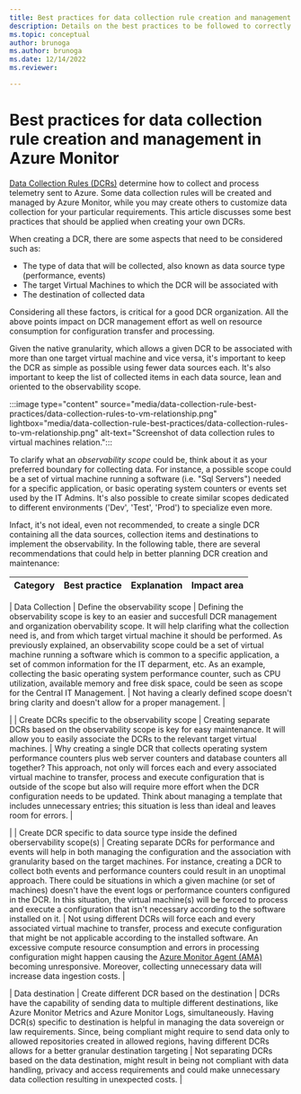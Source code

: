 ```yaml
---
title: Best practices for data collection rule creation and management in Azure Monitor
description: Details on the best practices to be followed to correctly create and maintain data collection rule in Azure Monitor.
ms.topic: conceptual
author: brunoga
ms.author: brunoga
ms.date: 12/14/2022
ms.reviewer: 

---
```




# Best practices for data collection rule creation and management in Azure Monitor
[Data Collection Rules (DCRs)](data-collection-rule-overview.md) determine how to collect and process telemetry sent to Azure. Some data collection rules will be created and managed by Azure Monitor, while you may create others to customize data collection for your particular requirements. This article discusses some best practices that should be applied when creating your own DCRs.

When creating a DCR, there are some aspects that need to be considered such as:

- The type of data that will be collected, also known as data source type (performance, events)
- The target Virtual Machines to which the DCR will be associated with
- The destination of collected data

Considering all these factors, is critical for a good DCR organization. All the above points impact on DCR management effort as well on resource consumption for configuration transfer and processing.

Given the native granularity, which allows a given DCR to be associated with more than one target virtual machine and vice versa, it's important to keep the DCR as simple as possible using fewer data sources each. It's also important to keep the list of collected items in each data source, lean and oriented to the observability scope.

:::image type="content" source="media/data-collection-rule-best-practices/data-collection-rules-to-vm-relationship.png" lightbox="media/data-collection-rule-best-practices/data-collection-rules-to-vm-relationship.png" alt-text="Screenshot of data collection rules to virtual machines relation.":::

To clarify what an *observability scope* could be, think about it as your preferred boundary for collecting data. For instance, a possible scope could be a set of virtual machine running a software (i.e. "Sql Servers") needed for a specific application, or basic operating system counters or events set used by the IT Admins. It's also possible to create similar scopes dedicated to different environments ('Dev', 'Test', 'Prod') to specialize even more.

Infact, it's not ideal, even not recommended, to create a single DCR containing all the data sources, collection items and destinations to implement the observability. In the following table, there are several recommendations that could help in better planning DCR creation and maintenance:

| Category | Best practice | Explanation | Impact area |
|:---|:---|:---|:---|

| Data Collection | Define the observability scope | Defining the observability scope is key to an easier and succesfull DCR management and organization obervability scope. It will help clarifing what the collection need is, and from which target virtual machine it should be performed. As previously explained, an observability scope could be a set of virtual machine running a software which is common to a specific application, a set of common information for the IT deparment, etc. As an example, collecting the basic operating system performance counter, such as CPU utilization, available memory and free disk space, could be seen as scope for the Central IT Management. | Not having a clearly defined scope doesn't bring clarity and doesn't allow for a proper management. | 

| | Create DCRs specific to the observability scope | Creating separate DCRs based on the observability scope is key for easy maintenance. It will allow you to easily associate the DCRs to the relevant target virtual machines. | Why creating a single DCR that collects operating system performance counters plus web server counters and database counters all together? This approach, not only will forces each and every associated virtual machine to transfer, process and execute configuration that is outside of the scope but also will require more effort when the DCR configuration needs to be updated. Think about managing a template that includes unnecessary entries; this situation is less than ideal and leaves room for errors. |

| | Create DCR specific to data source type inside the defined oberservability scope(s) | Creating separate DCRs for performance and events will help in both managing the configuration and the association with granularity based on the target machines. For instance, creating a DCR to collect both events and performance counters could result in an unoptimal approach. There could be situations in which a given machine (or set of machines) doesn't have the event logs or performance counters configured in the DCR. In this situation, the virtual machine(s) will be forced to process and execute a configuration that isn't necessary according to the software installed on it. | Not using different DCRs will force each and every associated virtual machine to transfer, process and execute configuration that might be not applicable according to the installed software. An excessive compute resource consumption and errors in processing configuration might happen causing the [Azure Monitor Agent (AMA)](../overview.md) becoming unresponsive. Moreover, collecting unnecessary data will increase data ingestion costs. |

| Data destination | Create different DCR based on the destination | DCRs have the capability of sending data to multiple different destinations, like Azure Monitor Metrics and Azure Monitor Logs, simultaneously. Having DCR(s) specific to destination is helpful in managing the data sovereign or law requirements. Since, being compliant might require to send data only to allowed repositories created in allowed regions, having different DCRs allows for a better granular destination targeting | Not separating DCRs based on the data destination, might result in being not compliant with data handling, privacy and access requirements and could make unnecessary data collection resulting in unexpected costs. |